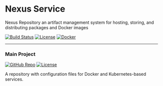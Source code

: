 # Nexus Service
Nexus Repository an artifact management system for hosting, storing, and distributing packages and Docker images

[![Build Status](https://jenkins.ravcube.com/buildStatus/icon?job=PR%20Public/PR%20Nexus%20Service&style=plastic)](https://jenkins.ravcube.com/job/PR%20Public/job/PR%20Nexus%20Service/lastBuild/pipeline-overview/)
[![License](https://img.shields.io/github/license/KNOSERO/nexus_service?style=plastic)](LICENSE)
[![Docker](https://img.shields.io/badge/Docker-Image-blue?logo=docker&style=plastic)](https://hub.docker.com/r/sonatype/nexus3)

-----

### Main Project
[![GitHub Repo](https://img.shields.io/badge/GitHub-Repo-blue?logo=github&style=plastic)](https://github.com/KNOSERO/docker_services)
[![License](https://img.shields.io/github/license/KNOSERO/docker_services?style=plastic)](https://github.com/KNOSERO/docker_services/blob/master/LICENSE)

A repository with configuration files for Docker and Kubernetes-based services.